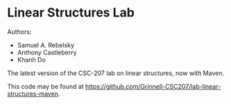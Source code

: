 # Linear Structures Lab

Authors:

* Samuel A. Rebelsky
* Anthony Castleberry
* Khanh Do

The latest version of the CSC-207 lab on linear structures, now with Maven.

This code may be found at <https://github.com/Grinnell-CSC207/lab-linear-structures-maven>.


